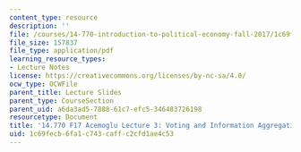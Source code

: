 ```yaml
---
content_type: resource
description: ''
file: /courses/14-770-introduction-to-political-economy-fall-2017/1c69fecb6fa1c743caffc2cfd1ae4c53_MIT14_770F17_lec3_acemoglu.pdf
file_size: 157837
file_type: application/pdf
learning_resource_types:
- Lecture Notes
license: https://creativecommons.org/licenses/by-nc-sa/4.0/
ocw_type: OCWFile
parent_title: Lecture Slides
parent_type: CourseSection
parent_uid: a6da3ad5-7888-61c7-efc5-346483726198
resourcetype: Document
title: '14.770 F17 Acemoglu Lecture 3: Voting and Information Aggregation'
uid: 1c69fecb-6fa1-c743-caff-c2cfd1ae4c53
---
```

